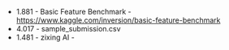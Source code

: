 
* 1.881 - Basic Feature Benchmark - https://www.kaggle.com/inversion/basic-feature-benchmark
* 4.017 - sample_submission.csv
* 1.481 - zixing AI - 
